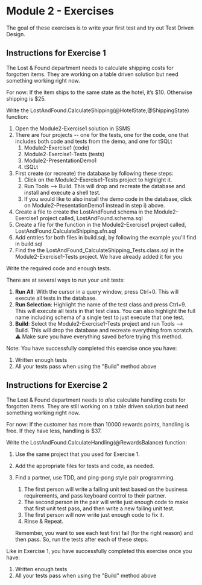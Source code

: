 # Module 2 - Exercises
The goal of these exercises is to write your first test and try out Test Driven Design.

## Instructions for Exercise 1

The Lost & Found department needs to calculate shipping costs for forgotten items.
They are working on a table driven solution but need something working right now.

For now: If the item ships to the same state as the hotel, it’s $10. Otherwise shipping is $25.

Write the LostAndFound.CalculateShipping(@HotelState,@ShippingState) function:

1. Open the Module2-Exercise1 solution in SSMS
1. There are four projects -- one for the tests, one for the code, one that includes both code and tests from the demo, and one for tSQLt
   1. Module2-Exercise1 (code)
   1. Module2-Exercise1-Tests (tests)
   1. Module2-PresentationDemo1 
   1. tSQLt
1. First create (or recreate) the database by following these steps:
   1. Click on the Module2-Exercise1-Tests project to highlight it.
   1. Run Tools --> Build. This will drop and recreate the database and install and execute a shell test.
   1. If you would like to also install the demo code in the database, click on Module2-PresentationDemo1 instead in step i) above.
3. Create a file to create the LostAndFound schema in the Module2-Exercise1 project called, LostAndFound.schema.sql
4. Create a file for the function in the Module2-Exercise1 project called, LostAndFound.CalculateShipping.sfn.sql
5. Add entries for both files in build.sql, by following the example you'll find in build.sql
6. Find the the LostAndFound_CalculateShipping_Tests.class.sql in the Module2-Exercise1-Tests project. We have already added it for you

Write the required code and enough tests.

There are at several ways to run your unit tests:
1. **Run All**: With the cursor in a query window, press Ctrl+0. This will execute all tests in the database.
1. **Run Selection**: Highlight the name of the test class and press Ctrl+9. This will execute all tests in that test class. You can also highlight the full name including schema of a single test to just execute that one test.
1. **Build**: Select the Module2-Exercise1-Tests project and run Tools --> Build. This will drop the database and recreate everything from scratch. :warning: Make sure you have everything saved before trying this method.

Note: You have successfully completed this exercise once you have: 
1. Written enough tests
1. All your tests pass when using the "Build" method above

## Instructions for Exercise 2

The Lost & Found department needs to *also* calculate handling costs for forgotten items.
They are still working on a table driven solution but need something working right now.

For now:  If the customer has more than 10000 rewards points, handling is free. If they have less, handling is $37.

Write the LostAndFound.CalculateHandling(@RewardsBalance) function:

1. Use the same project that you used for Exercise 1. 
1. Add the appropriate files for tests and code, as needed.
1. Find a partner, use TDD, and ping-pong style pair programming.
   1. The first person will write a failing unit test based on the business requirements, and pass keyboard control to their partner.
   1. The second person in the pair will write just enough code to make that first unit test pass, and then write a new failing unit test.
   1. The first person will now write just enough code to fix it.
   1. Rinse & Repeat.

   Remember, you want to see each test first fail (for the right reason) and then pass. So, run the tests after each of these steps.

Like in Exercise 1, you have successfully completed this exercise once you have: 
1. Written enough tests
1. All your tests pass when using the "Build" method above
